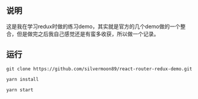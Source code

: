 ﻿## 说明
这是我在学习redux时做的练习demo，其实就是官方的几个demo做的一个整合，但是做完之后我自己感觉还是有蛮多收获，所以做一个记录。  
## 运行
```
git clone https://github.com/silvermoon89/react-router-redux-demo.git

yarn install

yarn start
```
